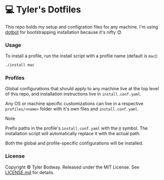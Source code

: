 # 💻 Tyler's Dotfiles

This repo holds my setup and configration files for any machine. I'm using
[dotbot][] for bootstrapping installation because it's nifty 😊

### Usage

To install a profile, run the install script with a profile name (default is `mac`):
```bash
./install mac
```

### Profiles

Global configurations that should apply to any machine live at the top level of this repo, and
installation instructions live in `install.conf.yaml`.

Any OS or machine specific customizations can live in a respective `profiles/<name>` folder
with it's own files and `install.conf.yaml`.

> [!NOTE]
> Prefix paths in the profile's `install.conf.yaml` with the `@` symbol. The installation
> script will automatically replace it with the actual path.

Both the global and profile-specific configurations will be installed.

### License

Copyright © Tyler Bodway. Released under the MIT License. See [LICENSE.md][license] for details.

[dotbot]: https://github.com/anishathalye/dotbot
[license]: LICENSE.md
